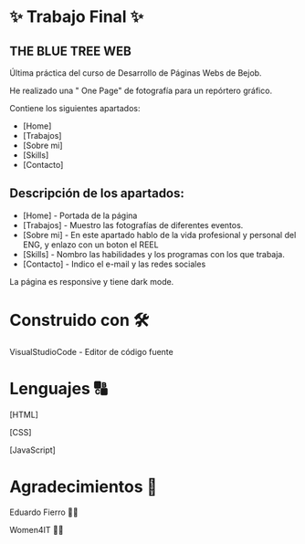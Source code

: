 #  :sparkles: Trabajo Final :sparkles:

## THE  BLUE  TREE WEB 

Última práctica del curso de Desarrollo de Páginas Webs de Bejob.

He realizado una " One Page" de fotografía para un repórtero gráfico.

Contiene los siguientes apartados:

* [Home]
* [Trabajos]
* [Sobre mi]
* [Skills]
* [Contacto]

## Descripción de los apartados:

* [Home] - Portada de la página
* [Trabajos] - Muestro las fotografías de diferentes eventos.
* [Sobre mi] - En este apartado hablo de la vida profesional y personal del ENG, y enlazo con un boton el REEL
* [Skills] - Nombro las habilidades y los programas con los que trabaja.
* [Contacto] - Indico el e-mail y las redes sociales 


La página es responsive y tiene dark mode.

# Construido con 🛠️

VisualStudioCode - Editor de código fuente

# Lenguajes :capital_abcd:

[HTML]

[CSS]

[JavaScript]

# Agradecimientos :purple_heart:


Eduardo Fierro :man_teacher:

Women4IT :woman_technologist:



